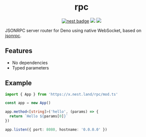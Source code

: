 <div align="center">

# rpc

[![nest badge][nest-badge]](https://nest.land/package/rpc/mod.ts) [![][docs-badge]][docs] [![][code-quality-img]][code-quality]

</div>

 JSONRPC server router for Deno using native WebSocket, based on [jsonrpc](https://github.com/Vehmloewff/jsonrpc).

## Features

- No dependencies
- Typed parameters

## Example

```ts
import { App } from 'https://x.nest.land/rpc/mod.ts'

const app = new App()

app.method<[string]>('hello', (params) => {
  return `Hello ${params[0]}`
})

app.listen({ port: 8080, hostname: '0.0.0.0' })
```

[docs-badge]: https://img.shields.io/github/v/release/deno-libs/rpc?label=Docs&logo=deno&style=for-the-badge&color=black
[docs]: https://doc.deno.land/https/deno.land/x/rpc/mod.ts
[code-quality-img]: https://img.shields.io/codefactor/grade/github/deno-libs/rpc?style=for-the-badge&color=black&
[code-quality]: https://www.codefactor.io/repository/github/deno-libs/rpc
[nest-badge]: https://img.shields.io/badge/publushed%20on-nest.land-black?style=for-the-badge
